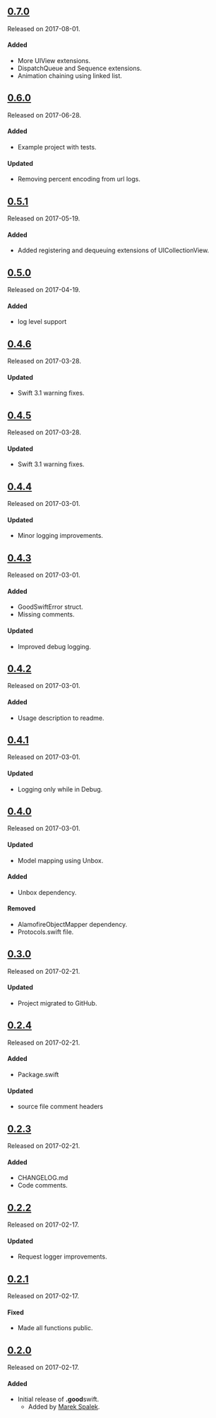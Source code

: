 ## [0.7.0](https://github.com/GoodRequest/GoodSwift/releases/tag/0.7.0)
Released on 2017-08-01.

#### Added
- More UIView extensions.
- DispatchQueue and Sequence extensions.
- Animation chaining using linked list.

## [0.6.0](https://github.com/GoodRequest/GoodSwift/releases/tag/0.6.0)
Released on 2017-06-28.

#### Added
- Example project with tests.

#### Updated
- Removing percent encoding from url logs.

## [0.5.1](https://github.com/GoodRequest/GoodSwift/releases/tag/0.5.1)
Released on 2017-05-19.

#### Added
- Added registering and dequeuing extensions of UICollectionView.

## [0.5.0](https://github.com/GoodRequest/GoodSwift/releases/tag/0.5.0)
Released on 2017-04-19.

#### Added
- log level support

## [0.4.6](https://github.com/GoodRequest/GoodSwift/releases/tag/0.4.6)
Released on 2017-03-28.

#### Updated
- Swift 3.1 warning fixes.

## [0.4.5](https://github.com/GoodRequest/GoodSwift/releases/tag/0.4.5)
Released on 2017-03-28.

#### Updated
- Swift 3.1 warning fixes.

## [0.4.4](https://github.com/GoodRequest/GoodSwift/releases/tag/0.4.4)
Released on 2017-03-01.

#### Updated
- Minor logging improvements.

## [0.4.3](https://github.com/GoodRequest/GoodSwift/releases/tag/0.4.3)
Released on 2017-03-01.

#### Added
- GoodSwiftError struct.
- Missing comments.

#### Updated
- Improved debug logging.

## [0.4.2](https://github.com/GoodRequest/GoodSwift/releases/tag/0.4.2)
Released on 2017-03-01.

#### Added
- Usage description to readme.

## [0.4.1](https://github.com/GoodRequest/GoodSwift/releases/tag/0.4.1)
Released on 2017-03-01.

#### Updated
- Logging only while in Debug.

## [0.4.0](https://github.com/GoodRequest/GoodSwift/releases/tag/0.4.0)
Released on 2017-03-01.

#### Updated
- Model mapping using Unbox.

#### Added
- Unbox dependency.

#### Removed
- AlamofireObjectMapper dependency.
- Protocols.swift file.

## [0.3.0](https://github.com/GoodRequest/GoodSwift/releases/tag/0.3.0)
Released on 2017-02-21.

#### Updated
- Project migrated to GitHub.

## [0.2.4](https://github.com/GoodRequest/GoodSwift/releases/tag/0.2.4)
Released on 2017-02-21.

#### Added
- Package.swift

#### Updated
- source file comment headers

## [0.2.3](https://github.com/GoodRequest/GoodSwift/releases/tag/0.2.3)
Released on 2017-02-21.

#### Added
- CHANGELOG.md
- Code comments.

## [0.2.2](https://github.com/GoodRequest/GoodSwift/releases/tag/0.2.2)
Released on 2017-02-17.

#### Updated
- Request logger improvements.

## [0.2.1](https://github.com/GoodRequest/GoodSwift/releases/tag/0.2.1)
Released on 2017-02-17.

#### Fixed
- Made all functions public.

## [0.2.0](https://github.com/GoodRequest/GoodSwift/releases/tag/0.2.0)
Released on 2017-02-17.

#### Added
- Initial release of **.good**swift.
  - Added by [Marek Spalek](https://bitbucket.org/MarekSpalek/).
